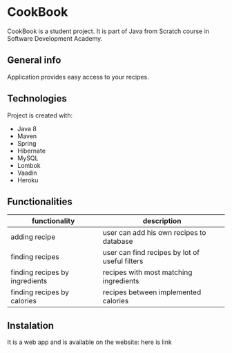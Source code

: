 # CookBook
CookBook is a student project. It is part of Java from Scratch course in Software Development Academy.

## General info
Application provides easy access to your recipes.

## Technologies
Project is created with:
* Java 8
* Maven
* Spring
* Hibernate
* MySQL
* Lombok
* Vaadin
* Heroku

## Functionalities
| functionality | description |
| ------ | ------ |
| adding recipe | user can add his own recipes to database |
| finding recipes | user can find recipes by lot of useful filters |
| finding recipes by ingredients | recipes with most matching ingredients |
| finding recipes by calories | recipes between implemented calories

## Instalation
It is a web app and is available on the website: here is link

